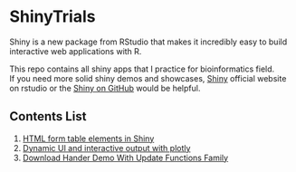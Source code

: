 # ShinyTrials

Shiny is a new package from RStudio that makes it incredibly easy to build interactive web applications with R.   

This repo contains all shiny apps that I practice for bioinformatics field.   
If you need more solid shiny demos and showcases, [Shiny](http://shiny.rstudio.com) official website on rstudio or the [Shiny on GitHub](https://github.com/rstudio/shiny) would be helpful.  

## Contents List
1. [HTML form table elements in Shiny](https://github.com/Ronlee12355/ShinyTrials/tree/master/shiny_form_table)   
2. [Dynamic UI and interactive output with plotly](https://github.com/Ronlee12355/ShinyTrials/tree/master/shiny_ui_output)
3. [Download Hander Demo With Update Functions Family](https://github.com/Ronlee12355/ShinyTrials/tree/master/shiny_downloadhander)